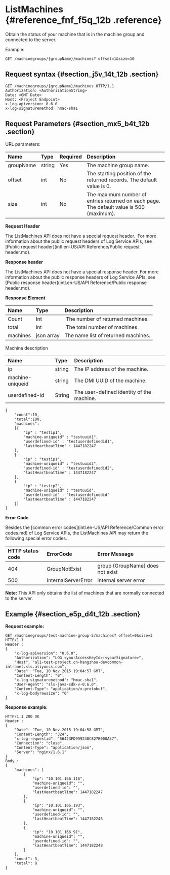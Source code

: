 # ListMachines {#reference_fnf_f5q_12b .reference}

Obtain the status of your machine that is in the machine group and connected to the server.

Example:

```
GET /machinegroups/{groupName}/machines? offset=1&size=10
```

## Request syntax {#section_j5v_14t_12b .section}

```
GET /machinegroups/{groupName}/machines HTTP/1.1
Authorization: <AuthorizationString> 
Date: <GMT Date>
Host: <Project Endpoint>
x-log-apiversion: 0.6.0
x-log-signaturemethod: hmac-sha1
```

## Request Parameters {#section_mx5_b4t_12b .section}

URL parameters:

|Name|Type|Required|Description|
|:---|:---|:-------|:----------|
|groupName|string|Yes|The machine group name.|
|offset|int|No|The starting position of the returned records. The default value is 0.|
|size|int|No|The maximum number of entries returned on each page. The default value is 500 \(maximum\).|

**Request Header**

The ListMachines API does not have a special request header.  For more information about the public request headers of Log Service APIs, see [Public request header](intl.en-US/API Reference/Public request header.md).

**Response header**

The ListMachines API does not have a special response header. For more information about the public response headers of Log Service APIs, see [Public response header](intl.en-US/API Reference/Public response header.md).

**Response Element**

|Name|Type|Description|
|:---|:---|:----------|
|Count|Int| The number of returned machines.|
|total|int| The total number of machines.|
|machines|json array|The name list of returned machines.|

Machine description

|Name|Type|Description|
|:---|:---|:----------|
|ip|string|The IP address of the machine.|
|machine-uniqueid|string|The DMI UUID of the machine.|
|userdefined-id|String|The user-defined identity of the machine.|

```
{
    "count":10,
    "total":100,
    "machines":
    [{
        "ip" : "testip1",
        "machine-uniqueid" : "testuuid1",
        "userdefined-id" : "testuserdefinedid1",
        "lastHeartbeatTime" : 1447182247
    },
    {
        "ip" : "testip1",
        "machine-uniqueid" : "testuuid2",
        "userdefined-id" : "testuserdefinedid2",
        "lastHeartbeatTime" : 1447182247
    },
    {
        "ip" : "testip2",
        "machine-uniqueid" : "testuuid",
        "userdefined-id" : "testuserdefinedid"
        "lastHeartbeatTime" : 1447182247
    }]
}
```

**Error Code**

Besides the [common error codes](intl.en-US/API Reference/Common error codes.md) of Log Service APIs, the ListMachines API may return the following special error codes.

|HTTP status code|ErrorCode|Error Message|
|:---------------|:--------|:------------|
|404|GroupNotExist|group \{GroupName\} does not exist|
|500|InternalServerError|internal server error|

**Note:** This API only obtains the list of machines that are normally connected to the server.

## Example {#section_e5p_d4t_12b .section}

**Request example:**

```
GET /machinegroups/test-machine-group-5/machines? offset=0&size=3 HTTP/1.1
Header :
{
    "x-log-apiversion": "0.6.0",
    "Authorization": "LOG <yourAccessKeyId>:<yourSignature>",
    "Host": "ali-test-project.cn-hangzhou-devcommon-intranet.sls.aliyuncs.com",
    "Date": "Tue, 10 Nov 2015 19:04:57 GMT",
    "Content-Length": "0",
    "x-log-signaturemethod": "hmac-sha1",
    "User-Agent": "sls-java-sdk-v-0.6.0",
    "Content-Type": "application/x-protobuf",
    "x-log-bodyrawsize": "0"
}
```

**Response example:**

```
HTTP/1.1 200 OK
Header :
{
    "Date": "Tue, 10 Nov 2015 19:04:58 GMT",
    "Content-Length": "324",
    "x-log-requestid": "56423FD999248C827B000A57",
    "Connection": "close",
    "Content-Type": "application/json",
    "Server": "nginx/1.6.1"
}
Body :
{
    "machines": [
        {
            "ip": "10.101.166.116",
            "machine-uniqueid": "",
            "userdefined-id": "",
            "lastHeartbeatTime": 1447182247
        },
        {
            "ip": "10.101.165.193",
            "machine-uniqueid": "",
            "userdefined-id": "",
            "lastHeartbeatTime": 1447182246
        },
        {
            "ip": "10.101.166.91",
            "machine-uniqueid": "",
            "userdefined-id": "",
            "lastHeartbeatTime": 1447182248
        }
    ],
    "count": 3,
    "total": 8
}
```

